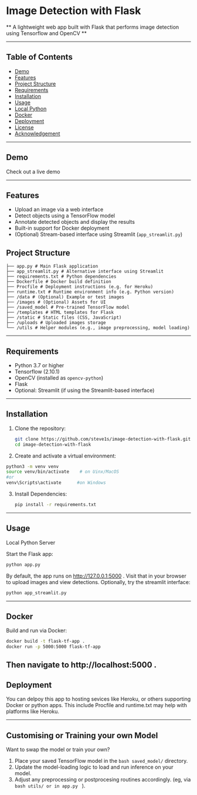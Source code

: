 # Image Detection with Flask

** A lightweight web app built with Flask that performs image detection using Tensorflow and OpenCV **

---

## Table of Contents

- [Demo](#demo)
- [Features](#features)
- [Project Structure](#project-structure)
- [Requirements](#requirements)
- [Installation](#installation)
- [Usage](#usage)
- [Local Python](#local-python)
- [Docker](#docker)
- [Deployment](#deployment)
- [License](#license)
- [Acknowledgement](#acknowledgement)

---

## Demo
Check out a live demo

---

## Features

- Upload an image via a web interface
- Detect objects using a TensorFlow model
- Annotate detected objects and display the results
- Built-in support for Docker deployment
- (Optional) Stream-based interface using Streamlit (`app_streamlit.py`)

## Project Structure
```
├── app.py # Main Flask application
├── app_streamlit.py # Alternative interface using Streamlit
├── requirements.txt # Python dependencies
├── Dockerfile # Docker build definition
├── Procfile # Deployment instructions (e.g. for Heroku)
├── runtime.txt # Runtime environment info (e.g. Python version)
├── /data # (Optional) Example or test images
├── /images # (Optional) Assets for UI
├── /saved_model # Pre-trained TensorFlow model
├── /templates # HTML templates for Flask
├── /static # Static files (CSS, JavaScript)
├── /uploads # Uploaded images storage
└── /utils # Helper modules (e.g., image preprocessing, model loading)
```
---

## Requirements

- Python 3.7 or higher
- Tensorflow (2.10.1)
- OpenCV (installed as `opencv-python`)
- Flask
- Optional: Streamlit (if using the Streamlit-based interface)

---

## Installation
1. Clone the repository:

   ```bash
   git clone https://github.com/steve1s/image-detection-with-flask.git
   cd image-detection-with-flask
   ```

2. Create and activate a virtual environment:
  ```bash
  python3 -m venv venv
  source venv/bin/activate    # on Uinx/MacOS
  #or
  venv\Scripts\activate      #on Windows
  ```
3. Install Dependencies:
   ```bash
   pip install -r requirements.txt
   ```

---

## Usage
Local Python Server

Start the Flask app:
   ``` bash
   python app.py
   ```
By default, the app runs on http://127.0.0.1:5000 . Visit that in your browser to upload images and view detections.
Optionally, try the streamlit interface:
   ```bash
   python app_streamlit.py
   ```

---
## Docker

Build and run via Docker:
   ```bash
   docker build -t flask-tf-app .
   docker run -p 5000:5000 flask-tf-app
   ```
Then navigate to http://localhost:5000 .
---
## Deployment

You can delpoy this app to hosting sevices like Heroku, or others supporting Docker or python apps. This include Procfile and runtime.txt may help with platforms like Heroku.

---

## Customising or Training your own Model
Want to swap the model or train your own?
1. Place your saved TensorFlow model in the ```bash saved_model/``` directory.
2. Update the model-loading logic to load and run inference on your model.
3. Adjust any preprocessing or postprocesing routines accordingly. (eg, via ```bash utils/ or in app.py ``` ).
